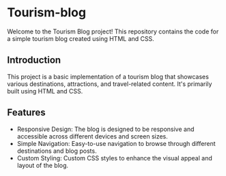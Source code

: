 # Tourism-blog

Welcome to the Tourism Blog project! This repository contains the code for a simple tourism blog created using HTML and CSS.

## Introduction
This project is a basic implementation of a tourism blog that showcases various destinations, attractions, and travel-related content. It's primarily built using HTML and CSS.

## Features
- Responsive Design: The blog is designed to be responsive and accessible across different devices and screen sizes.
- Simple Navigation: Easy-to-use navigation to browse through different destinations and blog posts.
- Custom Styling: Custom CSS styles to enhance the visual appeal and layout of the blog.

